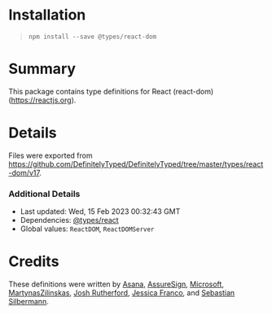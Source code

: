 # Installation
> `npm install --save @types/react-dom`

# Summary
This package contains type definitions for React (react-dom) (https://reactjs.org).

# Details
Files were exported from https://github.com/DefinitelyTyped/DefinitelyTyped/tree/master/types/react-dom/v17.

### Additional Details
 * Last updated: Wed, 15 Feb 2023 00:32:43 GMT
 * Dependencies: [@types/react](https://npmjs.com/package/@types/react)
 * Global values: `ReactDOM`, `ReactDOMServer`

# Credits
These definitions were written by [Asana](https://asana.com), [AssureSign](http://www.assuresign.com), [Microsoft](https://microsoft.com), [MartynasZilinskas](https://github.com/MartynasZilinskas), [Josh Rutherford](https://github.com/theruther4d), [Jessica Franco](https://github.com/Jessidhia), and [Sebastian Silbermann](https://github.com/eps1lon).
